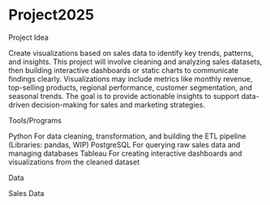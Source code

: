 # Project2025

Project Idea

Create visualizations based on sales data to identify key trends, patterns, and insights. This project will involve cleaning and analyzing sales datasets, then building interactive dashboards or static charts to communicate findings clearly. Visualizations may include metrics like monthly revenue, top-selling products, regional performance, customer segmentation, and seasonal trends. The goal is to provide actionable insights to support data-driven decision-making for sales and marketing strategies.

Tools/Programs

Python 
For data cleaning, transformation, and building the ETL pipeline
(Libraries: pandas, WIP)
PostgreSQL
For querying raw sales data and managing databases 
Tableau 
For creating interactive dashboards and visualizations from the cleaned dataset


Data

Sales Data
